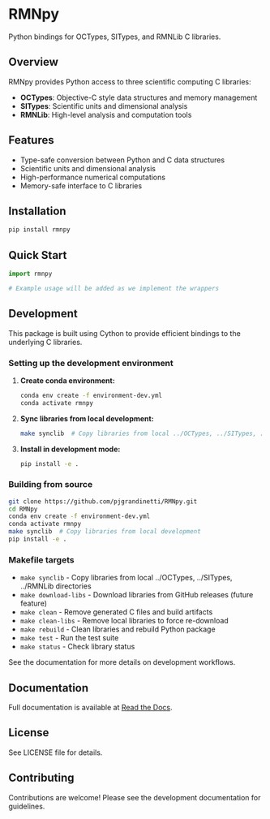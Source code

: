 # RMNpy

Python bindings for OCTypes, SITypes, and RMNLib C libraries.

## Overview

RMNpy provides Python access to three scientific computing C libraries:

- **OCTypes**: Objective-C style data structures and memory management
- **SITypes**: Scientific units and dimensional analysis  
- **RMNLib**: High-level analysis and computation tools

## Features

- Type-safe conversion between Python and C data structures
- Scientific units and dimensional analysis
- High-performance numerical computations
- Memory-safe interface to C libraries

## Installation

```bash
pip install rmnpy
```

## Quick Start

```python
import rmnpy

# Example usage will be added as we implement the wrappers
```

## Development

This package is built using Cython to provide efficient bindings to the underlying C libraries.

### Setting up the development environment

1. **Create conda environment:**

   ```bash
   conda env create -f environment-dev.yml
   conda activate rmnpy
   ```

2. **Sync libraries from local development:**

   ```bash
   make synclib  # Copy libraries from local ../OCTypes, ../SITypes, ../RMNLib
   ```

3. **Install in development mode:**

   ```bash
   pip install -e .
   ```

### Building from source

```bash
git clone https://github.com/pjgrandinetti/RMNpy.git
cd RMNpy
conda env create -f environment-dev.yml
conda activate rmnpy
make synclib  # Copy libraries from local development
pip install -e .
```

### Makefile targets

- `make synclib` - Copy libraries from local ../OCTypes, ../SITypes, ../RMNLib directories
- `make download-libs` - Download libraries from GitHub releases (future feature)
- `make clean` - Remove generated C files and build artifacts
- `make clean-libs` - Remove local libraries to force re-download
- `make rebuild` - Clean libraries and rebuild Python package
- `make test` - Run the test suite
- `make status` - Check library status

See the documentation for more details on development workflows.

## Documentation

Full documentation is available at [Read the Docs](https://rmnpy.readthedocs.io).

## License

See LICENSE file for details.

## Contributing

Contributions are welcome! Please see the development documentation for guidelines.

